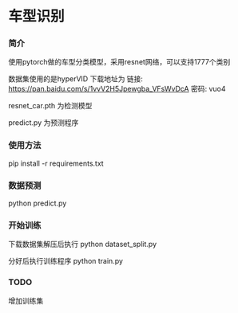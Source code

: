 # 车型识别

### 简介

使用pytorch做的车型分类模型，采用resnet网络，可以支持1777个类别

数据集使用的是hyperVID 下载地址为 链接: https://pan.baidu.com/s/1vvV2H5Jpewgba_VFsWvDcA  密码: vuo4


resnet_car.pth 为检测模型

predict.py 为预测程序

### 使用方法


pip install -r requirements.txt

### 数据预测

python predict.py

### 开始训练

下载数据集解压后执行 python dataset_split.py

分好后执行训练程序 python train.py

### TODO

增加训练集
